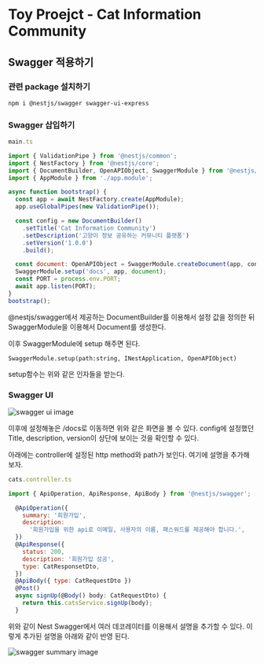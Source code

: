 # Toy Proejct - Cat Information Community

## Swagger 적용하기
### 관련 package 설치하기
```bash
npm i @nestjs/swagger swagger-ui-express
```

### Swagger 삽입하기
```javascript
main.ts

import { ValidationPipe } from '@nestjs/common';
import { NestFactory } from '@nestjs/core';
import { DocumentBuilder, OpenAPIObject, SwaggerModule } from '@nestjs/swagger';
import { AppModule } from './app.module';

async function bootstrap() {
  const app = await NestFactory.create(AppModule);
  app.useGlobalPipes(new ValidationPipe());

  const config = new DocumentBuilder()
    .setTitle('Cat Information Community')
    .setDescription('고양이 정보 공유하는 커뮤니티 플랫폼')
    .setVersion('1.0.0')
    .build();

  const document: OpenAPIObject = SwaggerModule.createDocument(app, config);
  SwaggerModule.setup('docs', app, document);
  const PORT = process.env.PORT;
  await app.listen(PORT);
}
bootstrap();
```
@nestjs/swagger에서 제공하는 DocumentBuilder를 이용해서 설정 값을 정의한 뒤 SwaggerModule을 이용해서 Document를 생성한다.

이후 SwaggerModule에 setup 해주면 된다.
```
SwaggerModule.setup(path:string, INestApplication, OpenAPIObject)
```
setup함수는 위와 같은 인자들을 받는다. 

### Swagger UI
![swagger ui image](https://user-images.githubusercontent.com/61923768/150895177-52260e4a-f6f0-4c50-91c3-7ac4c8d3496c.png)

이후에 설정해놓은 /docs로 이동하면 위와 같은 화면을 볼 수 있다.
config에 설정했던 Title, description, version이 상단에 보이는 것을 확인할 수 있다.

아래에는 controller에 설정된 http method와 path가 보인다. 여기에 설명을 추가해보자.

```javascript
cats.controller.ts

import { ApiOperation, ApiResponse, ApiBody } from '@nestjs/swagger';

  @ApiOperation({
    summary: '회원가입',
    description:
      '회원가입을 위한 api로 이메일, 사용자의 이름, 패스워드를 제공해야 합니다.',
  })
  @ApiResponse({
    status: 200,
    description: '회원가입 성공',
    type: CatResponsetDto,
  })
  @ApiBody({ type: CatRequestDto })
  @Post()
  async signUp(@Body() body: CatRequestDto) {
    return this.catsService.signUp(body);
  }
```
위와 같이 Nest Swagger에서 여러 데코레이터를 이용해서 설명을 추가할 수 있다. 이렇게 추가된 설명을 아래와 같이 반영 된다.

![swagger summary image](https://user-images.githubusercontent.com/61923768/150912381-e599eecd-736c-4ba2-b539-ce310d3360c0.png)

